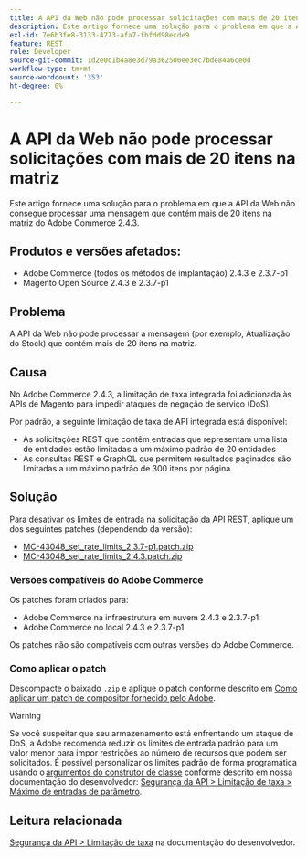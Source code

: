 ```yaml
---
title: A API da Web não pode processar solicitações com mais de 20 itens na matriz
description: Este artigo fornece uma solução para o problema em que a API da Web não consegue processar uma mensagem que contém mais de 20 itens na matriz do Adobe Commerce 2.4.3.
exl-id: 7e6b3fe8-3133-4773-afa7-fbfdd98ecde9
feature: REST
role: Developer
source-git-commit: 1d2e0c1b4a8e3d79a362500ee3ec7bde84a6ce0d
workflow-type: tm+mt
source-wordcount: '353'
ht-degree: 0%

---
```


# A API da Web não pode processar solicitações com mais de 20 itens na matriz

Este artigo fornece uma solução para o problema em que a API da Web não consegue processar uma mensagem que contém mais de 20 itens na matriz do Adobe Commerce 2.4.3.

## Produtos e versões afetados:

* Adobe Commerce (todos os métodos de implantação) 2.4.3 e 2.3.7-p1
* Magento Open Source 2.4.3 e 2.3.7-p1

## Problema

A API da Web não pode processar a mensagem (por exemplo, Atualização do Stock) que contém mais de 20 itens na matriz.

## Causa

No Adobe Commerce 2.4.3, a limitação de taxa integrada foi adicionada às APIs de Magento para impedir ataques de negação de serviço (DoS).

Por padrão, a seguinte limitação de taxa de API integrada está disponível:

* As solicitações REST que contêm entradas que representam uma lista de entidades estão limitadas a um máximo padrão de 20 entidades
* As consultas REST e GraphQL que permitem resultados paginados são limitadas a um máximo padrão de 300 itens por página

## Solução

Para desativar os limites de entrada na solicitação da API REST, aplique um dos seguintes patches (dependendo da versão):

* [MC-43048_set_rate_limits_2.3.7-p1.patch.zip](assets/MC-43048__set_rate_limits__2.3.7-p1.patch.zip)
* [MC-43048_set_rate_limits_2.4.3.patch.zip](assets/MC-43048__set_rate_limits__2.4.3.patch.zip)

### Versões compatíveis do Adobe Commerce

Os patches foram criados para:

* Adobe Commerce na infraestrutura em nuvem 2.4.3 e 2.3.7-p1
* Adobe Commerce no local 2.4.3 e 2.3.7-p1

Os patches não são compatíveis com outras versões do Adobe Commerce.

### Como aplicar o patch

Descompacte o baixado `.zip` e aplique o patch conforme descrito em [Como aplicar um patch de compositor fornecido pelo Adobe](/help/how-to/general/how-to-apply-a-composer-patch-provided-by-magento.md).

>[!WARNING]
>
>Se você suspeitar que seu armazenamento está enfrentando um ataque de DoS, a Adobe recomenda reduzir os limites de entrada padrão para um valor menor para impor restrições ao número de recursos que podem ser solicitados.  É possível personalizar os limites padrão de forma programática usando o [argumentos do construtor de classe](https://devdocs.magento.com/guides/v2.4/extension-dev-guide/build/di-xml-file.html)
>conforme descrito em nossa documentação do desenvolvedor: [Segurança da API > Limitação de taxa > Máximo de entradas de parâmetro](https://devdocs.magento.com/guides/v2.4/get-started/api-security.html#rate-limiting).

## Leitura relacionada

[Segurança da API > Limitação de taxa](https://devdocs.magento.com/guides/v2.4/get-started/api-security.html#rate-limiting) na documentação do desenvolvedor.
